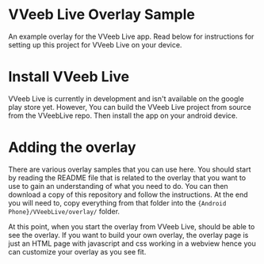 # VVeeb Live Overlay Sample
An example overlay for the VVeeb Live app. Read below for instructions for setting up this project for VVeeb Live on your device.

# Install VVeeb Live
VVeeb Live is currently in development and isn't available on the google play store yet. However, You can build the VVeeb Live project from source from the VVeebLive repo. Then install the app on your android device.

# Adding the overlay
There are various overlay samples that you can use here. You should start by reading the README file that is related to the overlay that you want to use to gain an understanding of what you need to do. You can then download a copy of this repository and follow the instructions. At the end you will need to, copy everything from that folder into the `{Android Phone}/VVeebLive/overlay/` folder.

At this point, when you start the overlay from VVeeb Live, should be able to see the overlay. If you want to build your own overlay, the overlay page is just an HTML page with javascript and css working in a webview hence you can customize your overlay as you see fit.
